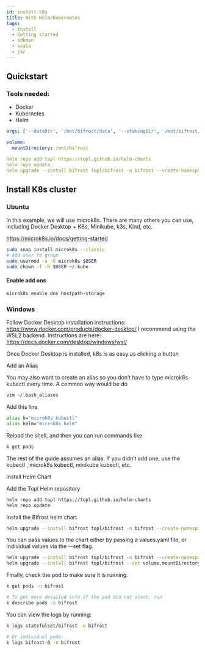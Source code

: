 ```yaml
---
id: install-k8s
title: With Helm/Kubernetes
tags:
  - Install
  - Getting started
  - sdkman
  - scala
  - jar
---
```


## Quickstart

### Tools needed:

- Docker
- Kubernetes
- Helm

```yaml values.yaml
args: ['--dataDir', '/mnt/bifrost/data', '--stakingDir', '/mnt/bifrost/staking']

volume:
  mountDirectory: /mnt/bifrost

helm repo add topl https://topl.github.io/helm-charts
helm repo update
helm upgrade --install bifrost topl/bifrost -n bifrost --create-namespace -f ./values.yaml
```

## Install K8s cluster

### Ubuntu

In this example, we will use microk8s. There are many others you can use, including Docker Desktop + K8s, Minikube, k3s, Kind, etc. 

https://microk8s.io/docs/getting-started 

```sh
sudo snap install microk8s --classic
# Add user to group
sudo usermod -a -G microk8s $USER
sudo chown -f -R $USER ~/.kube
```

#### Enable add ons

```sh
microk8s enable dns hostpath-storage
```

### Windows

Follow Docker Desktop installation instructions: ​ https://www.docker.com/products/docker-desktop/ 
I recommend using the WSL2 backend. Instructions are here: ​https://docs.docker.com/desktop/windows/wsl/ 

Once Docker Desktop is installed, k8s is as easy as clicking a button

Add an Alias

You may also want to create an alias so you don’t have to type microk8s kubectl every time. A common way would be do 

```sh
vim ~/.bash_aliases
```

Add this line

```sh
alias k="microk8s kubectl"
alias helm="microk8s helm"
```

Reload the shell, and then you can run commands like

```sh
k get pods
```

The rest of the guide assumes an alias. If you didn’t add one, use the kubectl , microk8s kubectl, minikube kubectl, etc.

Install Helm Chart

Add the Topl Helm repository

```sh
helm repo add topl https://topl.github.io/helm-charts
helm repo update
```

Install the Bifrost helm chart

```sh
helm upgrade --install bifrost topl/bifrost -n bifrost --create-namespace
```

You can pass values to the chart either by passing a values.yaml file, or individual values via the --set flag.

```sh
helm upgrade --install bifrost topl/bifrost -n bifrost --create-namespace -f ./path/to/values.yaml
helm upgrade --install bifrost topl/bifrost --set volume.mountDirectory='/mnt/bifrost' -n bifrost --create-namespace
```

Finally, check the pod to make sure it is running.

```sh
k get pods -n bifrost

# To get more detailed info if the pod did not start, run
k describe pods -n bifrost
```

You can view the logs by running:

```sh
k logs statefulset/bifrost -n bifrost

# Or individual pods:
k logs bifrost-0 -n bifrost
```
